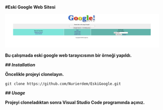 **#Eski Google Web Sitesi**

![EskiGoogle](images/eski%20gog.png)

**Bu çalışmada eski google web tarayıcısının bir örneği yapıldı.**

***## Installation***

**Öncelikle projeyi clonelayın.**

```
git clone https://github.com/Nurierdem/EskiGoogle.git
```
***## Usage***

**Projeyi cloneladıktan sonra Visual Studio Code programında açınız.**
